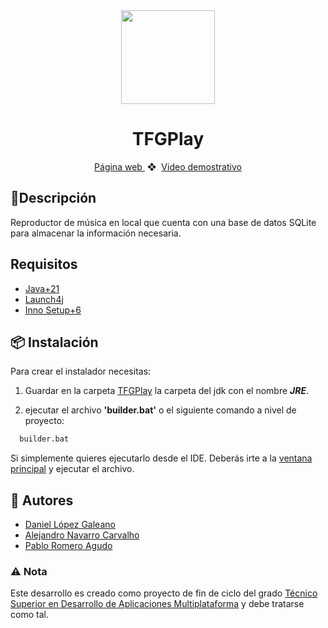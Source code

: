 <div align="center">
    <img src="./TFG/favicon.ico" width="150" height="150">
  <h1>TFGPlay</h1>
</div>

<div align="center">
  <a href="https://tfg-play-web.vercel.app/">
    Página web
  </a>
  <span>&nbsp;❖&nbsp;</span>
  <a href="https://drive.google.com/file/d/1dOD629cpYewjJrCZTxDvenyss9KSqopf/view">
    Video demostrativo
  </a>
</div>

## 📒Descripción

Reproductor de música en local que cuenta con una base de datos SQLite para almacenar la información necesaria.

## Requisitos

- [Java+21](https://www.oracle.com/java/technologies/downloads/#java21)
- [Launch4j](https://launch4j.sourceforge.net/)
- [Inno Setup+6](https://jrsoftware.org/isdl.php)

## 📦 Instalación

Para crear el instalador necesitas:

1.  Guardar en la carpeta [TFGPlay](./TFG/TFGPlay/) la carpeta del jdk con el nombre **_JRE_**.

2.  ejecutar el archivo **'builder.bat'** o el siguiente comando a nivel de proyecto:

```bash
  builder.bat
```

Si simplemente quieres ejecutarlo desde el IDE. Deberás irte a la [ventana principal](./src/main/java/view/VentanaPrincipal.java) y ejecutar el archivo.

## 📄 Autores

- [Daniel López Galeano](https://github.com/DaniLopez02)
- [Alejandro Navarro Carvalho](https://github.com/alexnavarro)
- [Pablo Romero Agudo](https://github.com/PabloRomeroAgudo)

### ⚠️ Nota

Este desarrollo es creado como proyecto de fin de ciclo del grado [Técnico Superior en Desarrollo de Aplicaciones Multiplataforma](https://todofp.es/que-estudiar/loe/informatica-comunicaciones/des-aplicaciones-multiplataforma.html) y debe tratarse como tal.
